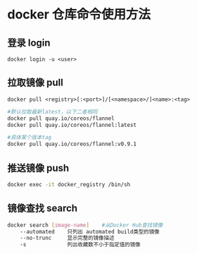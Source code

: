 # docker 仓库命令使用方法

## 登录 login

`docker login -u <user>`

## 拉取镜像 pull

`docker pull <registry>[:<port>]/[<namespace>/]<name>:<tag>`

```bash
#默认拉取最新latest，以下二者相同
docker pull quay.io/coreos/flannel
docker pull quay.io/coreos/flannel:latest

#具体某个版本tag
docker pull quay.io/coreos/flannel:v0.9.1
```

## 推送镜像 push

```bash
docker exec -it docker_registry /bin/sh
```

## 镜像查找 search

```bash
docker search [image-name]    #从Docker Hub查找镜像
    --automated    只列出 automated build类型的镜像
    --no-trunc     显示完整的镜像描述
    -s             列出收藏数不小于指定值的镜像
```
